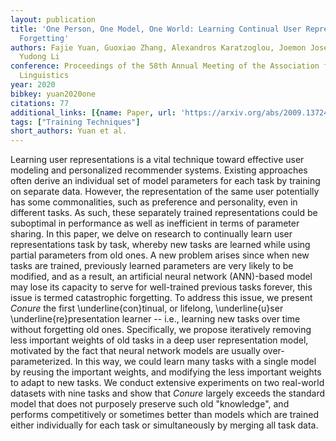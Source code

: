 ```yaml
---
layout: publication
title: 'One Person, One Model, One World: Learning Continual User Representation Without
  Forgetting'
authors: Fajie Yuan, Guoxiao Zhang, Alexandros Karatzoglou, Joemon Jose, Beibei Kong,
  Yudong Li
conference: Proceedings of the 58th Annual Meeting of the Association for Computational
  Linguistics
year: 2020
bibkey: yuan2020one
citations: 77
additional_links: [{name: Paper, url: 'https://arxiv.org/abs/2009.13724'}]
tags: ["Training Techniques"]
short_authors: Yuan et al.
---
```

Learning user representations is a vital technique toward effective user
modeling and personalized recommender systems. Existing approaches often derive
an individual set of model parameters for each task by training on separate
data. However, the representation of the same user potentially has some
commonalities, such as preference and personality, even in different tasks. As
such, these separately trained representations could be suboptimal in
performance as well as inefficient in terms of parameter sharing.
  In this paper, we delve on research to continually learn user representations
task by task, whereby new tasks are learned while using partial parameters from
old ones. A new problem arises since when new tasks are trained, previously
learned parameters are very likely to be modified, and as a result, an
artificial neural network (ANN)-based model may lose its capacity to serve for
well-trained previous tasks forever, this issue is termed catastrophic
forgetting. To address this issue, we present *Conure* the first
\underline\{con\}tinual, or lifelong, \underline\{u\}ser \underline\{re\}presentation
learner -- i.e., learning new tasks over time without forgetting old ones.
Specifically, we propose iteratively removing less important weights of old
tasks in a deep user representation model, motivated by the fact that neural
network models are usually over-parameterized. In this way, we could learn many
tasks with a single model by reusing the important weights, and modifying the
less important weights to adapt to new tasks. We conduct extensive experiments
on two real-world datasets with nine tasks and show that *Conure* largely
exceeds the standard model that does not purposely preserve such old
"knowledge", and performs competitively or sometimes better than models which
are trained either individually for each task or simultaneously by merging all
task data.